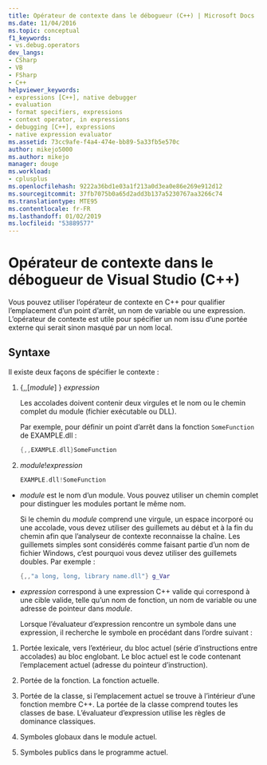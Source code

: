 ```yaml
---
title: Opérateur de contexte dans le débogueur (C++) | Microsoft Docs
ms.date: 11/04/2016
ms.topic: conceptual
f1_keywords:
- vs.debug.operators
dev_langs:
- CSharp
- VB
- FSharp
- C++
helpviewer_keywords:
- expressions [C++], native debugger
- evaluation
- format specifiers, expressions
- context operator, in expressions
- debugging [C++], expressions
- native expression evaluator
ms.assetid: 73cc9afe-f4a4-474e-bb89-5a33fb5e570c
author: mikejo5000
ms.author: mikejo
manager: douge
ms.workload:
- cplusplus
ms.openlocfilehash: 9222a36bd1e03a1f213a0d3ea0e86e269e912d12
ms.sourcegitcommit: 37fb7075b0a65d2add3b137a5230767aa3266c74
ms.translationtype: MTE95
ms.contentlocale: fr-FR
ms.lasthandoff: 01/02/2019
ms.locfileid: "53889577"
---
```

# <a name="context-operator-in-the-visual-studio-debugger-c"></a>Opérateur de contexte dans le débogueur de Visual Studio (C++)
Vous pouvez utiliser l’opérateur de contexte en C++ pour qualifier l’emplacement d’un point d’arrêt, un nom de variable ou une expression. L’opérateur de contexte est utile pour spécifier un nom issu d’une portée externe qui serait sinon masqué par un nom local.  
  
##  <a name="BKMK_Using_context_operators_to_specify_a_symbol"></a> Syntaxe  
 Il existe deux façons de spécifier le contexte :  
  
1.  {,,[*module*] } *expression*  
  
     Les accolades doivent contenir deux virgules et le nom ou le chemin complet du module (fichier exécutable ou DLL).  
  
     Par exemple, pour définir un point d’arrêt dans la fonction `SomeFunction` de EXAMPLE.dll :  
  
    ```C++  
    {,,EXAMPLE.dll}SomeFunction  
    ```  
  
2.  *module*!*expression*  
  
    ```C++  
    EXAMPLE.dll!SomeFunction  
    ```  
  
- *module* est le nom d’un module. Vous pouvez utiliser un chemin complet pour distinguer les modules portant le même nom.  
  
   Si le chemin du *module* comprend une virgule, un espace incorporé ou une accolade, vous devez utiliser des guillemets au début et à la fin du chemin afin que l’analyseur de contexte reconnaisse la chaîne. Les guillemets simples sont considérés comme faisant partie d’un nom de fichier Windows, c’est pourquoi vous devez utiliser des guillemets doubles. Par exemple :  
  
  ```C++  
  {,,"a long, long, library name.dll"} g_Var  
  ```  
  
- *expression* correspond à une expression C++ valide qui correspond à une cible valide, telle qu’un nom de fonction, un nom de variable ou une adresse de pointeur dans *module*.  
  
  Lorsque l’évaluateur d’expression rencontre un symbole dans une expression, il recherche le symbole en procédant dans l’ordre suivant :  
  
1.  Portée lexicale, vers l’extérieur, du bloc actuel (série d’instructions entre accolades) au bloc englobant. Le bloc actuel est le code contenant l’emplacement actuel (adresse du pointeur d’instruction).  
  
2.  Portée de la fonction. La fonction actuelle.  
  
3.  Portée de la classe, si l’emplacement actuel se trouve à l’intérieur d’une fonction membre C++. La portée de la classe comprend toutes les classes de base. L’évaluateur d’expression utilise les règles de dominance classiques.  
  
4.  Symboles globaux dans le module actuel.  
  
5.  Symboles publics dans le programme actuel.